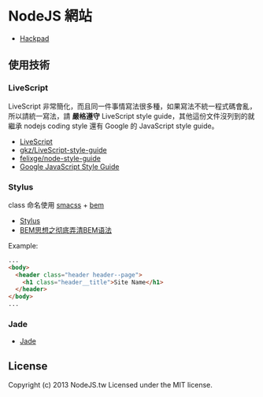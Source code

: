 # NodeJS 網站

* [Hackpad](https://nodejs-tw.hackpad.com/)

## 使用技術

### LiveScript

LiveScript 非常簡化，而且同一件事情寫法很多種，如果寫法不統一程式碼會亂，所以請統一寫法，請 **嚴格遵守** LiveScript style guide，其他這份文件沒列到的就繼承 nodejs coding style 還有 Google 的 JavaScript style guide。

* [LiveScript](http://livescript.net/)
* [gkz/LiveScript-style-guide](https://github.com/gkz/LiveScript-style-guide)
* [felixge/node-style-guide](https://github.com/felixge/node-style-guide)
* [Google JavaScript Style Guide](http://google-styleguide.googlecode.com/svn/trunk/javascriptguide.xml)

### Stylus

class 命名使用 [smacss](http://smacss.com/) + [bem](http://bem.info/method/)

* [Stylus](http://learnboost.github.io/stylus/)
* [BEM思想之彻底弄清BEM语法](http://www.w3cplus.com/css/mindbemding-getting-your-head-round-bem-syntax.html)

Example:

``` html
...
<body>
  <header class="header header--page">
    <h1 class="header__title">Site Name</h1>
  </header>
</body>
...
```

### Jade

* [Jade](http://jade-lang.com/)

## License

Copyright (c) 2013 NodeJS.tw Licensed under the MIT license.

